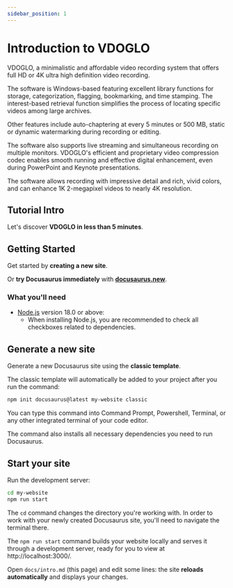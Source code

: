 ```yaml
---
sidebar_position: 1
---
```


# Introduction to VDOGLO

VDOGLO, a minimalistic and affordable video recording system that offers full HD or 4K ultra high definition video recording.

The software is Windows-based featuring excellent library functions for storage, categorization, flagging, bookmarking, and time stamping.
The interest-based retrieval function simplifies the process of locating specific videos among large archives.

Other features include auto-chaptering at every 5 minutes or 500 MB, static or dynamic watermarking during recording or editing.

The software also supports live streaming and simultaneous recording on multiple monitors.
VDOGLO's efficient and proprietary video compression codec enables smooth running and effective digital enhancement, even during PowerPoint and Keynote presentations.

The software allows recording with impressive detail and rich, vivid colors, and can enhance 1K 2-megapixel videos to nearly 4K resolution.

## Tutorial Intro

Let's discover **VDOGLO in less than 5 minutes**.

## Getting Started

Get started by **creating a new site**.

Or **try Docusaurus immediately** with **[docusaurus.new](https://docusaurus.new)**.

### What you'll need

- [Node.js](https://nodejs.org/en/download/) version 18.0 or above:
  - When installing Node.js, you are recommended to check all checkboxes related to dependencies.

## Generate a new site

Generate a new Docusaurus site using the **classic template**.

The classic template will automatically be added to your project after you run the command:

```bash
npm init docusaurus@latest my-website classic
```

You can type this command into Command Prompt, Powershell, Terminal, or any other integrated terminal of your code editor.

The command also installs all necessary dependencies you need to run Docusaurus.

## Start your site

Run the development server:

```bash
cd my-website
npm run start
```

The `cd` command changes the directory you're working with. In order to work with your newly created Docusaurus site, you'll need to navigate the terminal there.

The `npm run start` command builds your website locally and serves it through a development server, ready for you to view at http://localhost:3000/.

Open `docs/intro.md` (this page) and edit some lines: the site **reloads automatically** and displays your changes.
